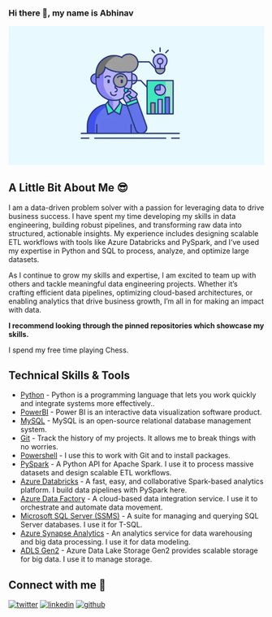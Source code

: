 ### Hi there 👋, my name is Abhinav

![Data Analyst](/images/Capture.PNG)

## A Little Bit About Me :sunglasses:

I am a data-driven problem solver with a passion for leveraging data to drive business success. I have spent my time developing my skills in data engineering, building robust pipelines, and transforming raw data into structured, actionable insights. My experience includes designing scalable ETL workflows with tools like Azure Databricks and PySpark, and I’ve used my expertise in Python and SQL to process, analyze, and optimize large datasets.

As I continue to grow my skills and expertise, I am excited to team up with others and tackle meaningful data engineering projects. Whether it’s crafting efficient data pipelines, optimizing cloud-based architectures, or enabling analytics that drive business growth, I’m all in for making an impact with data.

**I recommend looking through the pinned repositories which showcase my skills.**

I spend my free time playing Chess.

## Technical Skills & Tools

- [Python](https://www.python.org/) - Python is a programming language that lets you work quickly and integrate systems more effectively..
- [PowerBI](https://powerbi.microsoft.com/en-au/) - Power BI is an interactive data visualization software product.
- [MySQL](https://www.mysql.com/) - MySQL is an open-source relational database management system.
- [Git](https://git-scm.com/) - Track the history of my projects. It allows me to break things with no worries.
- [Powershell](https://learn.microsoft.com/en-us/powershell/) - I use this to work with Git and to install packages.
- [PySpark](https://spark.apache.org/docs/latest/api/python/) - A Python API for Apache Spark. I use it to process massive datasets and design scalable ETL workflows.
- [Azure Databricks](https://azure.microsoft.com/en-us/products/databricks/) - A fast, easy, and collaborative Spark-based analytics platform. I build data pipelines with PySpark here.
- [Azure Data Factory](https://azure.microsoft.com/en-us/products/data-factory/) - A cloud-based data integration service. I use it to orchestrate and automate data movement.
- [Microsoft SQL Server (SSMS)](https://learn.microsoft.com/en-us/ssms/sql-server-management-studio-ssms) - A suite for managing and querying SQL Server databases. I use it for T-SQL.
- [Azure Synapse Analytics](https://azure.microsoft.com/en-us/products/synapse-analytics/) - An analytics service for data warehousing and big data processing. I use it for data modeling.
- [ADLS Gen2](https://azure.microsoft.com/en-us/products/storage/data-lake-storage/) - Azure Data Lake Storage Gen2 provides scalable storage for big data. I use it to manage storage.


## Connect with me 💬
<div align="left">
<a href="https://x.com/abhinav_rai_10" target="_blank"><img src='https://cdn.jsdelivr.net/npm/simple-icons@3.0.1/icons/twitter.svg' alt='twitter' height='40'></a>
<a href="https://www.linkedin.com/in/abhinav-rai-bi-data-engineer/" target="_blank"><img src='https://cdn.jsdelivr.net/npm/simple-icons@3.0.1/icons/linkedin.svg' alt='linkedin' height='40'></a>
<a href="https://github.com/abhinavrai10" target="_blank"><img src='https://cdn.jsdelivr.net/npm/simple-icons@3.0.1/icons/github.svg' alt='github' height='40'></a>
</div>

